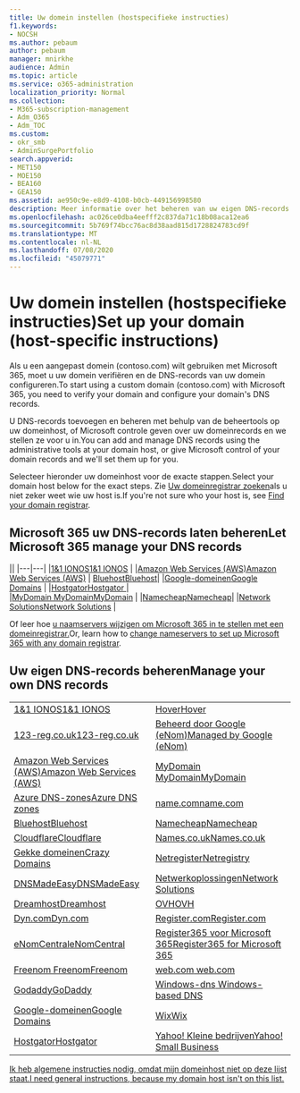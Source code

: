 ```yaml
---
title: Uw domein instellen (hostspecifieke instructies)
f1.keywords:
- NOCSH
ms.author: pebaum
author: pebaum
manager: mnirkhe
audience: Admin
ms.topic: article
ms.service: o365-administration
localization_priority: Normal
ms.collection:
- M365-subscription-management
- Adm_O365
- Adm_TOC
ms.custom:
- okr_smb
- AdminSurgePortfolio
search.appverid:
- MET150
- MOE150
- BEA160
- GEA150
ms.assetid: ae950c9e-e8d9-4108-b0cb-449156998580
description: Meer informatie over het beheren van uw eigen DNS-records of microsoft uw DNS-records voor u beheren.
ms.openlocfilehash: ac026ce0dba4eefff2c837da71c18b08aca12ea6
ms.sourcegitcommit: 5b769f74bcc76ac8d38aad815d1728824783cd9f
ms.translationtype: MT
ms.contentlocale: nl-NL
ms.lasthandoff: 07/08/2020
ms.locfileid: "45079771"
---
```

# <a name="set-up-your-domain-host-specific-instructions"></a><span data-ttu-id="069f3-103">Uw domein instellen (hostspecifieke instructies)</span><span class="sxs-lookup"><span data-stu-id="069f3-103">Set up your domain (host-specific instructions)</span></span>

<span data-ttu-id="069f3-104">Als u een aangepast domein (contoso.com) wilt gebruiken met Microsoft 365, moet u uw domein verifiëren en de DNS-records van uw domein configureren.</span><span class="sxs-lookup"><span data-stu-id="069f3-104">To start using a custom domain (contoso.com) with Microsoft 365, you need to verify your domain and configure your domain's DNS records.</span></span> 
  
<span data-ttu-id="069f3-105">U DNS-records toevoegen en beheren met behulp van de beheertools op uw domeinhost, of Microsoft controle geven over uw domeinrecords en we stellen ze voor u in.</span><span class="sxs-lookup"><span data-stu-id="069f3-105">You can add and manage DNS records using the administrative tools at your domain host, or give Microsoft control of your domain records and we'll set them up for you.</span></span>
  
<span data-ttu-id="069f3-106">Selecteer hieronder uw domeinhost voor de exacte stappen.</span><span class="sxs-lookup"><span data-stu-id="069f3-106">Select your domain host below for the exact steps.</span></span> <span data-ttu-id="069f3-107">Zie [Uw domeinregistrar zoeken](find-your-domain-registrar.md)als u niet zeker weet wie uw host is.</span><span class="sxs-lookup"><span data-stu-id="069f3-107">If you're not sure who your host is, see [Find your domain registrar](find-your-domain-registrar.md).</span></span>
  

## <a name="let-microsoft-365-manage-your-dns-records"></a><span data-ttu-id="069f3-108">Microsoft 365 uw DNS-records laten beheren</span><span class="sxs-lookup"><span data-stu-id="069f3-108">Let Microsoft 365 manage your DNS records</span></span>

||
|---|---|
|[<span data-ttu-id="069f3-109">1&1 IONOS</span><span class="sxs-lookup"><span data-stu-id="069f3-109">1&1 IONOS</span></span>](../dns/change-nameservers-at-1-1-internet.md) |
|[<span data-ttu-id="069f3-110">Amazon Web Services (AWS)</span><span class="sxs-lookup"><span data-stu-id="069f3-110">Amazon Web Services (AWS)</span></span>](../dns/change-nameservers-at-aws.md) |
 [<span data-ttu-id="069f3-111">Bluehost</span><span class="sxs-lookup"><span data-stu-id="069f3-111">Bluehost</span></span>](../dns/change-nameservers-at-bluehost.md)|
|[<span data-ttu-id="069f3-112">Google-domeinen</span><span class="sxs-lookup"><span data-stu-id="069f3-112">Google   Domains</span></span>](../dns/change-nameservers-at-google-domains.md) |
|[<span data-ttu-id="069f3-113">Hostgator</span><span class="sxs-lookup"><span data-stu-id="069f3-113">Hostgator   </span></span>](../dns/change-nameservers-at-hostgator.md)  |  
|[<span data-ttu-id="069f3-114">MyDomain MyDomain</span><span class="sxs-lookup"><span data-stu-id="069f3-114">MyDomain</span></span>](../dns/change-nameservers-at-mydomain.md) | 
|[<span data-ttu-id="069f3-115">Namecheap</span><span class="sxs-lookup"><span data-stu-id="069f3-115">Namecheap</span></span>](../dns/change-nameservers-at-namecheap.md)|
|[<span data-ttu-id="069f3-116">Network Solutions</span><span class="sxs-lookup"><span data-stu-id="069f3-116">Network Solutions</span></span>](../dns/change-nameservers-at-network-solutions.md) |  

<span data-ttu-id="069f3-117">Of leer hoe [u naamservers wijzigen om Microsoft 365 in te stellen met een domeinregistrar.](change-nameservers-at-any-domain-registrar.md)</span><span class="sxs-lookup"><span data-stu-id="069f3-117">Or, learn how to [change nameservers to set up Microsoft 365 with any domain registrar](change-nameservers-at-any-domain-registrar.md).</span></span>

## <a name="manage-your-own-dns-records"></a><span data-ttu-id="069f3-118">Uw eigen DNS-records beheren</span><span class="sxs-lookup"><span data-stu-id="069f3-118">Manage your own DNS records</span></span>

|                           |                          |
|---------------------------|--------------------------|
| [<span data-ttu-id="069f3-119">1&1 IONOS</span><span class="sxs-lookup"><span data-stu-id="069f3-119">1&1 IONOS</span></span>](../dns/create-dns-records-at-1-1-internet.md) | [<span data-ttu-id="069f3-120">Hover</span><span class="sxs-lookup"><span data-stu-id="069f3-120">Hover</span></span>](../dns/create-dns-records-at-hover.md) |
| [<span data-ttu-id="069f3-121">123-reg.co.uk</span><span class="sxs-lookup"><span data-stu-id="069f3-121">123-reg.co.uk</span></span>](../dns/create-dns-records-at-123-reg-co-uk.md) | [<span data-ttu-id="069f3-122">Beheerd door Google (eNom)</span><span class="sxs-lookup"><span data-stu-id="069f3-122">Managed   by Google (eNom)</span></span>](../dns/create-dns-records-for-domain-managed-by-google-enom.md)|
| [<span data-ttu-id="069f3-123">Amazon Web Services (AWS)</span><span class="sxs-lookup"><span data-stu-id="069f3-123">Amazon Web Services (AWS)</span></span>](../dns/create-dns-records-at-aws.md) | [<span data-ttu-id="069f3-124">MyDomain MyDomain</span><span class="sxs-lookup"><span data-stu-id="069f3-124">MyDomain</span></span>](../dns/create-dns-records-at-mydomain.md) |
| [<span data-ttu-id="069f3-125">Azure DNS-zones</span><span class="sxs-lookup"><span data-stu-id="069f3-125">Azure DNS zones</span></span>](../dns/create-dns-records-for-azure-dns-zones.md) | [<span data-ttu-id="069f3-126">name.com</span><span class="sxs-lookup"><span data-stu-id="069f3-126">name.com</span></span>](../dns/create-dns-records-at-name-com.md) |
| [<span data-ttu-id="069f3-127">Bluehost</span><span class="sxs-lookup"><span data-stu-id="069f3-127">Bluehost</span></span>](../dns/create-dns-records-at-bluehost.md) | [<span data-ttu-id="069f3-128">Namecheap</span><span class="sxs-lookup"><span data-stu-id="069f3-128">Namecheap</span></span>](../dns/create-dns-records-at-namecheap.md)|
| [<span data-ttu-id="069f3-129">Cloudflare</span><span class="sxs-lookup"><span data-stu-id="069f3-129">Cloudflare</span></span>](../dns/create-dns-records-at-cloudflare.md)| [<span data-ttu-id="069f3-130">Names.co.uk</span><span class="sxs-lookup"><span data-stu-id="069f3-130">Names.co.uk</span></span>](../dns/create-dns-records-at-names-co-uk.md) |
|  [<span data-ttu-id="069f3-131">Gekke domeinen</span><span class="sxs-lookup"><span data-stu-id="069f3-131">Crazy Domains</span></span>](../dns/create-dns-records-at-crazy-domains.md)| [<span data-ttu-id="069f3-132">Netregister</span><span class="sxs-lookup"><span data-stu-id="069f3-132">Netregistry</span></span>](../dns/create-dns-records-at-netregistry.md) |
|[<span data-ttu-id="069f3-133">DNSMadeEasy</span><span class="sxs-lookup"><span data-stu-id="069f3-133">DNSMadeEasy</span></span>](../dns/create-dns-records-at-dnsmadeeasy.md) | [<span data-ttu-id="069f3-134">Netwerkoplossingen</span><span class="sxs-lookup"><span data-stu-id="069f3-134">Network   Solutions</span></span>](../dns/create-dns-records-at-network-solutions.md) |
|[<span data-ttu-id="069f3-135">Dreamhost</span><span class="sxs-lookup"><span data-stu-id="069f3-135">Dreamhost</span></span>](../dns/create-dns-records-at-dreamhost.md)  | [<span data-ttu-id="069f3-136">OVH</span><span class="sxs-lookup"><span data-stu-id="069f3-136">OVH</span></span>](../dns/create-dns-records-at-ovh.md) |
|  [<span data-ttu-id="069f3-137">Dyn.com</span><span class="sxs-lookup"><span data-stu-id="069f3-137">Dyn.com</span></span>](../dns/create-dns-records-at-dyn-com.md) | [<span data-ttu-id="069f3-138">Register.com</span><span class="sxs-lookup"><span data-stu-id="069f3-138">Register.com</span></span>](../dns/create-dns-records-at-register-com.md) |
| [<span data-ttu-id="069f3-139">eNomCentral</span><span class="sxs-lookup"><span data-stu-id="069f3-139">eNomCentral</span></span>](../dns/create-dns-records-at-enomcentral.md)| [<span data-ttu-id="069f3-140">Register365 voor Microsoft 365</span><span class="sxs-lookup"><span data-stu-id="069f3-140">Register365 for Microsoft 365</span></span>](../dns/create-dns-records-at-register365.md)  |
| [<span data-ttu-id="069f3-141">Freenom Freenom</span><span class="sxs-lookup"><span data-stu-id="069f3-141">Freenom</span></span>](../dns/create-dns-records-at-freenom.md) | [<span data-ttu-id="069f3-142">web.com</span><span class="sxs-lookup"><span data-stu-id="069f3-142"> web.com </span></span>](../dns/create-dns-records-at-web-com.md)|
|[<span data-ttu-id="069f3-143">Godaddy</span><span class="sxs-lookup"><span data-stu-id="069f3-143">GoDaddy</span></span>](../dns/create-dns-records-at-godaddy.md)|[<span data-ttu-id="069f3-144">Windows-dns</span><span class="sxs-lookup"><span data-stu-id="069f3-144"> Windows-based DNS</span></span>](../dns/create-dns-records-using-windows-based-dns.md)   |
| [<span data-ttu-id="069f3-145">Google-domeinen</span><span class="sxs-lookup"><span data-stu-id="069f3-145">Google Domains</span></span>](../dns/create-dns-records-at-google-domains.md) |[<span data-ttu-id="069f3-146">Wix</span><span class="sxs-lookup"><span data-stu-id="069f3-146">Wix</span></span>](../dns/create-dns-records-at-wix.md) |
|[<span data-ttu-id="069f3-147">Hostgator</span><span class="sxs-lookup"><span data-stu-id="069f3-147">Hostgator</span></span>](../dns/create-dns-records-at-hostgator.md)  | [<span data-ttu-id="069f3-148">Yahoo!   Kleine bedrijven</span><span class="sxs-lookup"><span data-stu-id="069f3-148">Yahoo!   Small Business</span></span>](../dns/create-dns-records-at-yahoo-small-business.md)  |

[<span data-ttu-id="069f3-149">Ik heb algemene instructies nodig, omdat mijn domeinhost niet op deze lijst staat.</span><span class="sxs-lookup"><span data-stu-id="069f3-149">I need general instructions, because my domain host isn't on this list. </span></span>](create-dns-records-at-any-dns-hosting-provider.md)
   
